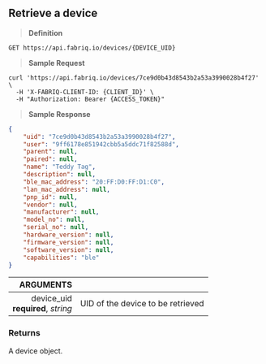 ## Retrieve a device

> **Definition**

```text
GET https://api.fabriq.io/devices/{DEVICE_UID}
```

> **Sample Request**

```shell
curl 'https://api.fabriq.io/devices/7ce9d0b43d8543b2a53a3990028b4f27' \
  -H 'X-FABRIQ-CLIENT-ID: {CLIENT_ID}' \
  -H "Authorization: Bearer {ACCESS_TOKEN}"
```

> **Sample Response**

```json
{
    "uid": "7ce9d0b43d8543b2a53a3990028b4f27",
    "user": "9ff6178e851942cbb5a5ddc71f82588d",
    "parent": null,
    "paired": null,
    "name": "Teddy Tag",
    "description": null,
    "ble_mac_address": "20:FF:D0:FF:D1:C0",
    "lan_mac_address": null,
    "pnp_id": null,
    "vendor": null,
    "manufacturer": null,
    "model_no": null,
    "serial_no": null,
    "hardware_version": null,
    "firmware_version": null,
    "software_version": null,
    "capabilities": "ble"
}
```


ARGUMENTS  ||
---------: | -----------
device_uid<br>**required**, *string*  | UID of the device to be retrieved


### Returns
A device object.
